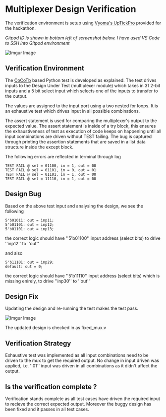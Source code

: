# Multiplexer Design Verification

The verification environment is setup using [Vyoma's UpTickPro](https://vyomasystems.com) provided for the hackathon.

*Gitpod ID is shown in bottom left of screenshot below. I have used VS Code to SSH into Gitpod environment*

![Imgur Image](https://i.imgur.com/PHlborz.png)

## Verification Environment

The [CoCoTb](https://www.cocotb.org/) based Python test is developed as explained. The test drives inputs to the Design Under Test (multiplexer module) which takes in 31 2-bit inputs and a 5 bit select input which selects one of the inputs to transfer to the output.

The values are assigned to the input port using a two nested for loops. It is an exhaustive test which drives input in all possible combinations.

The assert statement is used for comparing the multiplexer's output to the expected value. The assert statement is inside of a try block, this ensures the exhaustiveness of test as execution of code keeps on happening until all input combinations are driven without TEST failing. The bug is captured through printing the assertion statements that are saved in a list data structure inside the except block.

The following errors are reflected in terminal through log 
```
TEST FAIL @ sel = 01100, in = 1, out = 00
TEST FAIL @ sel = 01101, in = 0, out = 01
TEST FAIL @ sel = 01101, in = 1, out = 00
TEST FAIL @ sel = 11110, in = 1, out = 00
```

## Design Bug
Based on the above test input and analysing the design, we see the following

```
5'b01011: out = inp11;
5'b01101: out = inp12;
5'b01101: out = inp13;
```
the correct logic should have ''5'b01100'' input address (select bits) to drive ''inp12'' to ''out''

and also

```
5'b11101: out = inp29;
default: out = 0;
```

the correct logic should have ''5'b11110'' input address (select bits) which is missing enirely, to drive ''inp30'' to ''out''

## Design Fix
Updating the design and re-running the test makes the test pass.

![Imgur Image](https://i.imgur.com/tbJzk5X.png)

The updated design is checked in as fixed_mux.v

## Verification Strategy

Exhaustive test was implemented as all input combinations need to be driven to the mux to get the required output. No change in input driven was applied, i.e. ''01'' input was driven in all combinations as it didn't affect the output.

## Is the verification complete ?

Verification stands complete as all test cases have driven the required input to recieve the correct expected output. Moreover the buggy design has been fixed and it passes in all test cases.
